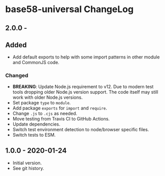 # base58-universal ChangeLog

## 2.0.0 -

## Added
- Add default exports to help with some import patterns in other module and
  CommonJS code.

### Changed
- **BREAKING**: Update Node.js requirement to v12. Due to modern test tools
  dropping older Node.js version support. The code itself may still work with
  older Node.js versions.
- Set package `type` to `module`.
- Add package `exports` for `import` and `require`.
- Change `.js` to `.cjs` as needed.
- Move testing from Travis CI to GitHub Actions.
- Update dependencies.
- Switch test environment detection to node/browser specific files.
- Switch tests to ESM.

## 1.0.0 - 2020-01-24

- Initial version.
- See git history.
